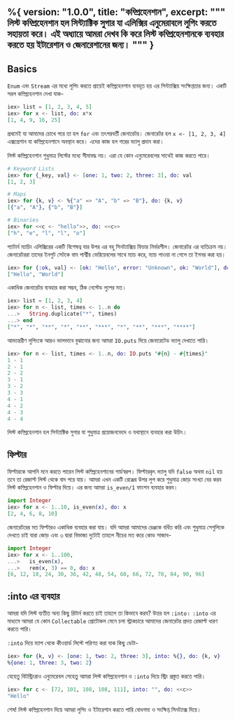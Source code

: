 %{
  version: "1.0.0",
  title: "কম্প্রিহেনশান",
  excerpt: """
  লিস্ট কম্প্রিহেনশান হল সিন্ট্যাক্টিক সুগার যা এলিক্সির এনুমেরাবলে লুপিং করতে সহায়তা করে। এই অধ্যায়ে আমরা দেখব কি করে লিস্ট কম্প্রিহেনশানকে ব্যবহার করতে হয় ইটারেশান ও জেনারেশানের জন্য।
  """
}
---

## Basics

`Enum` এবং `Stream` এর মধ্যে লুপিং করতে প্রায়েই কম্প্রিহেনশান ব্যবহৃত হয় এর সিন্ট্যাক্সিয় সংক্ষিপ্ততার জন্য। একটি সরল কম্প্রিহেনশান দেখা যাক-

```elixir
iex> list = [1, 2, 3, 4, 5]
iex> for x <- list, do: x*x
[1, 4, 9, 16, 25]
```

প্রথমেই যা আমাদের চোখে পরে তা হল `for` এবং তৎপরবর্তী জেনারেটর। জেনারেটর হল `x <- [1, 2, 3, 4]` এক্সপ্রেশান যা কম্প্রিহেনশানে অবস্থান করে। এদের কাজ হল পরের ভ্যালু প্রদান করা। 

লিস্ট কম্প্রিহেনশান শুধুমাত্র লিস্টের মধ্যে সীমাবদ্ধ নয়। এরা যে কোন এনুমেরেবলের সাথেই কাজ করতে পারে। 

```elixir
# Keyword Lists
iex> for {_key, val} <- [one: 1, two: 2, three: 3], do: val
[1, 2, 3]

# Maps
iex> for {k, v} <- %{"a" => "A", "b" => "B"}, do: {k, v}
[{"a", "A"}, {"b", "B"}]

# Binaries
iex> for <<c <- "hello">>, do: <<c>>
["h", "e", "l", "l", "o"]
```

প্যাটার্ন ম্যাচিং এলিক্সিরের একটি বিশেষত্ব যার উপর এর বহু সিনট্যাক্সিয় ফিচার নির্ভরশীল। জেনারেটর এর ব্যতিক্রম নয়। জেনারেটররা তাদের ইনপুট সেটকে বাম পার্শ্বীয় ভেরিয়েবলের সাথে ম্যাচ করে, ম্যাচ পাওয়া না গেলে তা ইগনর করা হয়। 

```elixir
iex> for {:ok, val} <- [ok: "Hello", error: "Unknown", ok: "World"], do: val
["Hello", "World"]
```

একাধিক জেনারেটর ব্যবহার করা সম্ভব, ঠিক নেস্টেড লুপের মত। 

```elixir
iex> list = [1, 2, 3, 4]
iex> for n <- list, times <- 1..n do
...>   String.duplicate("*", times)
...> end
["*", "*", "**", "*", "**", "***", "*", "**", "***", "****"]
```

আভ্যন্তরীণ লুপিংকে আরও ভালভাবে বুঝানোর জন্য আমরা `IO.puts` দিয়ে জেনারেটেড ভ্যালু দেখাতে পারি। 

```elixir
iex> for n <- list, times <- 1..n, do: IO.puts "#{n} - #{times}"
1 - 1
2 - 1
2 - 2
3 - 1
3 - 2
3 - 3
4 - 1
4 - 2
4 - 3
4 - 4
```

লিস্ট কম্প্রিহেনশান হল সিন্ট্যাক্টিক সুগার যা শুধুমাত্র প্রয়োজনভেদে ও যথাস্থানে ব্যবহার করা উচিৎ। 

## ফিল্টার 

ফিল্টারকে আপনি মনে করতে পারেন লিস্ট কম্প্রিহেনশানের গার্ডস্বরপ। ফিল্টারকৃৎ ভ্যালু যদি  `false` অথবা `nil` হয় তবে তা রেজাল্ট লিস্ট থেকে বাদ পরে যায়। আমরা এখন একটি রেঞ্জের উপর লুপ করে শুধুমাত্র জোড় সংখ্যা বের করব লিস্ট কম্প্রিহেনশান ও ফিল্টার দিয়ে। এর জন্য আমরা `is_even/1` ফাংশন ব্যবহার করব। 

```elixir
import Integer
iex> for x <- 1..10, is_even(x), do: x
[2, 4, 6, 8, 10]
```

জেনারেটরের মত ফিল্টারও একাধিক ব্যবহার করা যায়। যদি আমরা আমাদের রেঞ্জকে বর্ধিত করি এবং শুধুমাত্র সেগুলিকে দেখতে চাই যারা জোড় এবং ৩ দ্বারা বিভাজ্য দুটোই তাহলে নীচের মত করে কোড সাজাব- 

```elixir
import Integer
iex> for x <- 1..100,
...>   is_even(x),
...>   rem(x, 3) == 0, do: x
[6, 12, 18, 24, 30, 36, 42, 48, 54, 60, 66, 72, 78, 84, 90, 96]
```

## :into এর ব্যবহার 

আমরা যদি লিস্ট ব্যতীত অন্য কিছু রিটার্ন করতে চাই তাহলে তা কিভাবে করব? উত্তর হল `:into`। `:into` এর মাধ্যমে আমরা যে কোন `Collectable` প্রোটোকল মেনে চলা স্ট্রাকচারে আমাদের জেনারেটর প্রদত্ত রেজাল্ট ধারণ করতে পারি। 

`:into` দিয়ে ম্যাপ থেকে কীওয়ার্ড লিস্টে পরিণত করা যাক কিছু ডেটা- 

```elixir
iex> for {k, v} <- [one: 1, two: 2, three: 3], into: %{}, do: {k, v}
%{one: 1, three: 3, two: 2}
```

যেহেতু বিটস্ট্রিংরাও এনুমেরেবল সেহেতু আমরা লিস্ট কম্প্রিহেনশান ও `:into` দিয়ে স্ট্রিং প্রস্তুত করতে পারি। 

```elixir
iex> for c <- [72, 101, 108, 108, 111], into: "", do: <<c>>
"Hello"
```

শেষ! লিস্ট কম্প্রিহেনশান দিয়ে আমরা লুপিং ও ইটারেশান করতে পারি বোধগম্য ও সংক্ষিপ্ত সিনট্যাক্স দিয়ে। 
